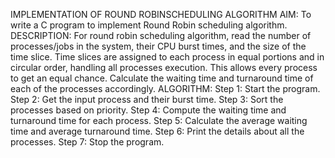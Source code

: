 IMPLEMENTATION OF ROUND ROBINSCHEDULING
ALGORITHM
AIM:
To write a C program to implement Round Robin scheduling algorithm.
DESCRIPTION:
For round robin scheduling algorithm, read the number of processes/jobs in the system, their CPU burst times, and the size of the time slice. Time slices are assigned to each process in equal portions and in circular order, handling all processes execution. This allows every process to get an equal chance. Calculate the waiting time and turnaround time of each of the processes accordingly.
ALGORITHM:
Step 1: Start the program.
Step 2: Get the input process and their burst time. Step 3: Sort the processes based on priority.
Step 4: Compute the waiting time and turnaround time for each process. Step 5: Calculate the average waiting time and average turnaround time. Step 6: Print the details about all the processes.
Step 7: Stop the program.

